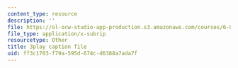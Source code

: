 ```yaml
---
content_type: resource
description: ''
file: https://ol-ocw-studio-app-production.s3.amazonaws.com/courses/6-0001-introduction-to-computer-science-and-programming-in-python-fall-2016/ff3c1703f79a595d674cd6388a7ada7f_jjbWNcIjmzc.srt
file_type: application/x-subrip
resourcetype: Other
title: 3play caption file
uid: ff3c1703-f79a-595d-674c-d6388a7ada7f
---
```

